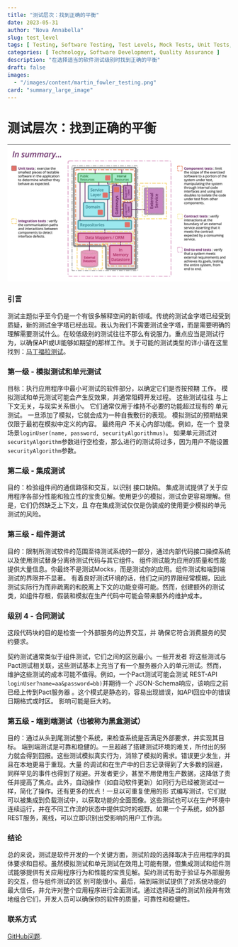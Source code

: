 ```yaml
---
title: "测试层次：找到正确的平衡"
date: 2023-05-31
author: "Nova Annabella"
slug: test_level
tags: [ Testing, Software Testing, Test Levels, Mock Tests, Unit Tests, Integration Tests, Component Tests, Contract Tests, End-to-End Tests ]
categories: [ Technology, Software Development, Quality Assurance ]
description: "在选择适当的软件测试级别时找到正确的平衡"
draft: false
images:
  - "/images/content/martin_fowler_testing.png"
card: "summary_large_image"
---
```



# 测试层次：找到正确的平衡

[![testebenen](/images/content/martin_fowler_testing.png)](https://martinfowler.com/articles/microservice-testing/)


### 引言

测试主题似乎至今仍是一个有很多解释空间的新领域。传统的测试金字塔已经受到质疑，新的测试金字塔已经出现。我认为我们不需要测试金字塔，而是需要明确的理解需要测试什么。在较低级别的测试往往不那么有说服力。重点应当是测试行为，以确保API或UI能够如期望的那样工作。关于可能的测试类型的详小请在这里找到：[马丁福拉测试](https://martinfowler.com/articles/microservice-testing/)。

### 第一级 - 模拟测试和单元测试

目标：执行应用程序中最小可测试的软件部分，以确定它们是否按预期 工作。 模拟测试和单元测试可能会产生反效果，并通常阻碍开发过程。 这些测试往往 与上下文无关，与现实关系很小。 它们通常仅用于维持不必要的功能超过现有的 单元测试。
一旦添加了模拟，它就会成为一种自我敷衍的表现。 模拟测试的预期结果仅限于最初在模拟中定义的内容。 最终用户 不关心内部功能。例如，在一个 登录场景`loginUser(name, password,
securityAlgorithmus)`。 如果单元测试对 `securityAlgorithm`参数进行空检查，那么进行的测试将过多，因为用户不能设置`securityAlgorithm`参数。

### 第二级 - 集成测试

目的：检验组件间的通信路径和交互，以识别 接口缺陷。 集成测试提供了关于应用程序各部分性能和独立性的宝贵见解。使用更少的模拟，测试会更容易理解。但是，它们仍然缺乏上下文，且 存在集成测试仅仅是伪装成的使用更少模拟的单元测试的风险。

### 第三级 - 组件测试

目的：限制所测试软件的范围至待测试系统的一部分，通过内部代码接口操控系统以及使用测试替身分离待测试代码与其它组件。 组件测试能为应用的质量和性能提供大量信息。你最终不是测试Mocks，而是测试你的应用。组件测试和端到端测试的界限并不显著。
有着良好测试环境的话，他们之间的界限经常模糊，因此测试实际行为而非疏离的和脱离上下文的功能变得可能。然而，创建额外的测试类，如组件存根，假装和模拟在生产代码中可能会带来额外的维护成本。

### 级别 4 - 合同测试

这段代码块的目的是检查一个外部服务的边界交互，并
确保它符合消费服务的契约要求。

契约测试通常类似于组件测试，它们之间的区别最小。一些开发者
将这些测试与Pact测试相关联，这些测试基本上充当了有一个服务器介入的单元测试。然而，
维护这些测试的成本可能不值得。例如，一个Pact测试可能会测试
REST-API `loginUser?name=aa&password=bb)`并期待一个 JSON-Schema响应，该响应之前已经上传到Pact服务器
。这个模式是静态的，容易出现错误，如API回应中的错误日期格式或时区。
影响可能是巨大的。

### 第五级 - 端到端测试（也被称为黑盒测试）

目的：通过从头到尾测试整个系统，来检查系统是否满足外部要求，并实现其目标。 端到端测试是可靠和稳健的。一旦超越了搭建测试环境的难关，所付出的努力就会得到回报。这些测试模拟真实行为，消除了模拟的需求。错误更少发生，并且在本地更易于重现。大量
的调试和在生产中的日志记录得到了大多数的回避，同样罕见的事件也得到了规避。开发者更少，甚至不用使用生产数据，这降低了责任并提高了焦点。此外，自动操作（如自动软件更新）如同行为已经被测试过一样，简化了操作。还有更多的优点！一旦以可重复使用的形
式编写测试，它们就可以被集成到负载测试中，以获取功能的全面图像。这些测试也可以在生产环境中连续运行，并在不同工作流的状态中提供实时的视野。如果一个子系统，如外部REST服务，离线，可以立即识别出受影响的用户工作流。

### 结论

总的来说，测试是软件开发的一个关键方面，测试阶段的选择取决于应用程序的具体要求和目标。虽然模拟测试和单元测试在效用上可能有限，但集成测试和组件测试能够提供有关应用程序行为和性能的宝贵见解。契约测试有助于验证与外部服务的交互，但与组件测试的区
别可能很小。最后，端到端测试提供了对系统功能的最大信任，并允许对整个应用程序进行全面测试。通过选择适当的测试阶段并有效地组合它们，开发人员可以确保你的软件的质量，可靠性和稳健性。

### 联系方式

[GitHub问题](https://github.com/NovaAnnabella/the_unspoken/issues/new/choose).
